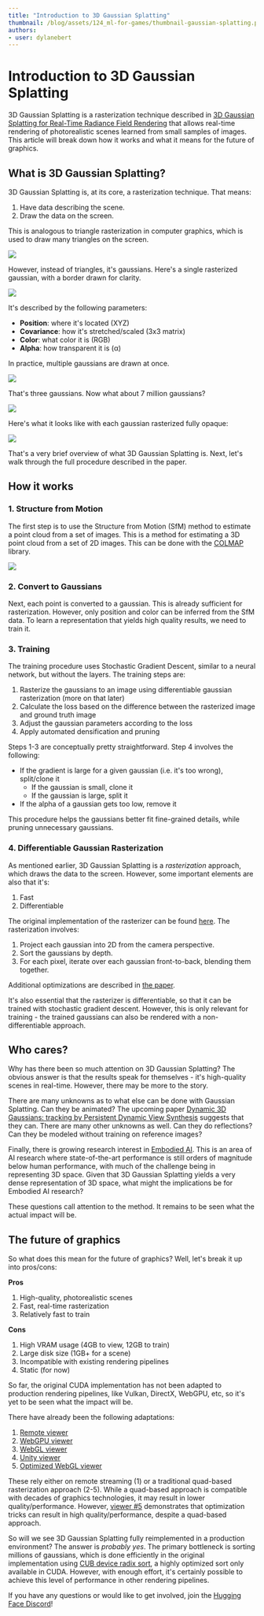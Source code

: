 ```yaml
---
title: "Introduction to 3D Gaussian Splatting"
thumbnail: /blog/assets/124_ml-for-games/thumbnail-gaussian-splatting.png
authors:
- user: dylanebert
---
```


# Introduction to 3D Gaussian Splatting



3D Gaussian Splatting is a rasterization technique described in [3D Gaussian Splatting for Real-Time Radiance Field Rendering](https://huggingface.co/papers/2308.04079) that allows real-time rendering of photorealistic scenes learned from small samples of images. This article will break down how it works and what it means for the future of graphics.

## What is 3D Gaussian Splatting?

3D Gaussian Splatting is, at its core, a rasterization technique. That means:

1. Have data describing the scene.
2. Draw the data on the screen.

This is analogous to triangle rasterization in computer graphics, which is used to draw many triangles on the screen.

![](https://huggingface.co/datasets/huggingface/documentation-images/resolve/main/blog/124_ml-for-games/gaussian/triangle.png)

However, instead of triangles, it's gaussians. Here's a single rasterized gaussian, with a border drawn for clarity.

![](https://huggingface.co/datasets/huggingface/documentation-images/resolve/main/blog/124_ml-for-games/gaussian/single-gaussian.png)

It's described by the following parameters:

- **Position**: where it's located (XYZ)
- **Covariance**: how it's stretched/scaled (3x3 matrix)
- **Color**: what color it is (RGB)
- **Alpha**: how transparent it is (α)

In practice, multiple gaussians are drawn at once.

![](https://huggingface.co/datasets/huggingface/documentation-images/resolve/main/blog/124_ml-for-games/gaussian/three-gaussians.png)

That's three gaussians. Now what about 7 million gaussians?

![](https://huggingface.co/datasets/huggingface/documentation-images/resolve/main/blog/124_ml-for-games/gaussian/bicycle.png)

Here's what it looks like with each gaussian rasterized fully opaque:

![](https://huggingface.co/datasets/huggingface/documentation-images/resolve/main/blog/124_ml-for-games/gaussian/ellipsoids.png)

That's a very brief overview of what 3D Gaussian Splatting is. Next, let's walk through the full procedure described in the paper.

## How it works

### 1. Structure from Motion

The first step is to use the Structure from Motion (SfM) method to estimate a point cloud from a set of images. This is a method for estimating a 3D point cloud from a set of 2D images. This can be done with the [COLMAP](https://colmap.github.io/) library.

![](https://huggingface.co/datasets/huggingface/documentation-images/resolve/main/blog/124_ml-for-games/gaussian/points.png)

### 2. Convert to Gaussians

Next, each point is converted to a gaussian. This is already sufficient for rasterization. However, only position and color can be inferred from the SfM data. To learn a representation that yields high quality results, we need to train it.

### 3. Training

The training procedure uses Stochastic Gradient Descent, similar to a neural network, but without the layers. The training steps are:

1. Rasterize the gaussians to an image using differentiable gaussian rasterization (more on that later)
2. Calculate the loss based on the difference between the rasterized image and ground truth image
3. Adjust the gaussian parameters according to the loss
4. Apply automated densification and pruning

Steps 1-3 are conceptually pretty straightforward. Step 4 involves the following:

- If the gradient is large for a given gaussian (i.e. it's too wrong), split/clone it
  - If the gaussian is small, clone it
  - If the gaussian is large, split it
- If the alpha of a gaussian gets too low, remove it

This procedure helps the gaussians better fit fine-grained details, while pruning unnecessary gaussians.

### 4. Differentiable Gaussian Rasterization

As mentioned earlier, 3D Gaussian Splatting is a *rasterization* approach, which draws the data to the screen. However, some important elements are also that it's:

1. Fast
2. Differentiable

The original implementation of the rasterizer can be found [here](https://github.com/graphdeco-inria/diff-gaussian-rasterization). The rasterization involves:

1. Project each gaussian into 2D from the camera perspective.
2. Sort the gaussians by depth.
3. For each pixel, iterate over each gaussian front-to-back, blending them together.

Additional optimizations are described in [the paper](https://huggingface.co/papers/2308.04079).

It's also essential that the rasterizer is differentiable, so that it can be trained with stochastic gradient descent. However, this is only relevant for training - the trained gaussians can also be rendered with a non-differentiable approach.

## Who cares?

Why has there been so much attention on 3D Gaussian Splatting? The obvious answer is that the results speak for themselves - it's high-quality scenes in real-time. However, there may be more to the story.

There are many unknowns as to what else can be done with Gaussian Splatting. Can they be animated? The upcoming paper [Dynamic 3D Gaussians: tracking by Persistent Dynamic View Synthesis](https://huggingface.co/papers/2308.09713) suggests that they can. There are many other unknowns as well. Can they do reflections? Can they be modeled without training on reference images?

Finally, there is growing research interest in [Embodied AI](https://ieeexplore.ieee.org/iel7/7433297/9741092/09687596.pdf). This is an area of AI research where state-of-the-art performance is still orders of magnitude below human performance, with much of the challenge being in representing 3D space. Given that 3D Gaussian Splatting yields a very dense representation of 3D space, what might the implications be for Embodied AI research?

These questions call attention to the method. It remains to be seen what the actual impact will be.

## The future of graphics

So what does this mean for the future of graphics? Well, let's break it up into pros/cons:

**Pros**
1. High-quality, photorealistic scenes
2. Fast, real-time rasterization
3. Relatively fast to train

**Cons**
1. High VRAM usage (4GB to view, 12GB to train)
2. Large disk size (1GB+ for a scene)
3. Incompatible with existing rendering pipelines
3. Static (for now)

So far, the original CUDA implementation has not been adapted to production rendering pipelines, like Vulkan, DirectX, WebGPU, etc, so it's yet to be seen what the impact will be.

There have already been the following adaptations:
1. [Remote viewer](https://huggingface.co/spaces/dylanebert/gaussian-viewer)
2. [WebGPU viewer](https://github.com/cvlab-epfl/gaussian-splatting-web)
3. [WebGL viewer](https://huggingface.co/spaces/cakewalk/splat)
4. [Unity viewer](https://github.com/aras-p/UnityGaussianSplatting)
5. [Optimized WebGL viewer](https://gsplat.tech/)

These rely either on remote streaming (1) or a traditional quad-based rasterization approach (2-5). While a quad-based approach is compatible with decades of graphics technologies, it may result in lower quality/performance. However, [viewer #5](https://gsplat.tech/) demonstrates that optimization tricks can result in high quality/performance, despite a quad-based approach.

So will we see 3D Gaussian Splatting fully reimplemented in a production environment? The answer is *probably yes*. The primary bottleneck is sorting millions of gaussians, which is done efficiently in the original implementation using [CUB device radix sort](https://nvlabs.github.io/cub/structcub_1_1_device_radix_sort.html), a highly optimized sort only available in CUDA. However, with enough effort, it's certainly possible to achieve this level of performance in other rendering pipelines.

If you have any questions or would like to get involved, join the [Hugging Face Discord](https://hf.co/join/discord)!
